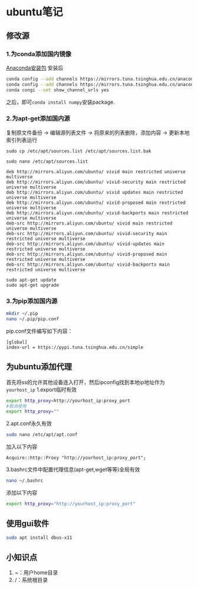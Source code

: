 # ubuntu笔记

## 修改源
### 1.为conda添加国内镜像
[Anaconda安装包](https://mirrors.tuna.tsinghua.edu.cn/anaconda/archive/)
安装后
```bash
conda config --add channels https://mirrors.tuna.tsinghua.edu.cn/anaconda/pkgs/free/
conda config --add channels https://mirrors.tuna.tsinghua.edu.cn/anaconda/pkgs/main/
conda congi --set show_channel_urls yes
```
之后，即可`conda install numpy`安装package.
### 2.为apt-get添加国内源
复制原文件备份 -> 编辑源列表文件 -> 将原来的列表删除，添加内容 -> 更新本地索引列表运行
```
sudo cp /etc/apt/sources.list /etc/apt/sources.list.bak

sudo nano /etc/apt/sources.list

```
```
deb http://mirrors.aliyun.com/ubuntu/ vivid main restricted universe multiverse 
deb http://mirrors.aliyun.com/ubuntu/ vivid-security main restricted universe multiverse 
deb http://mirrors.aliyun.com/ubuntu/ vivid updates main restricted universe multiverse 
deb http://mirrors.aliyun.com/ubuntu/ vivid-proposed main restricted universe multiverse 
deb http://mirrors.aliyun.com/ubuntu/ vivid-backports main restricted universe multiverse 
deb-src http://mirrors.aliyun.com/ubuntu/ vivid main restricted universe multiverse 
deb-src http://mirrors.aliyun.com/ubuntu/ vivid-security main restricted universe multiverse 
deb-src http://mirrors.aliyun.com/ubuntu/ vivid-updates main restricted universe multiverse 
deb-src http://mirrors.aliyun.com/ubuntu/ vivid-proposed main restricted universe multiverse 
deb-src http://mirrors.aliyun.com/ubuntu/ vivid-backports main restricted universe multiverse

```
```
sudo apt-get update
sudo apt-get upgrade
```
### 3.为pip添加国内源
```bash
mkdir ~/.pip
nano ~/.pip/pip.conf
```
pip.conf文件编写如下内容：
```
[global] 
index-url = https://pypi.tuna.tsinghua.edu.cn/simple 
```
## 为ubuntu添加代理
首先将ss的允许其他设备连入打开，然后ipconfig找到本地ip地址作为`yourhost_ip`
1.export临时有效
```bash
export http_proxy=http://yourhost_ip:proxy_port
#取消使用
export http_proxy=""
```
2.apt.conf永久有效
```bash
sudo nano /etc/apt/apt.conf
```
加入以下内容
```
Acquire::http::Proxy "http://yourhost_ip:proxy_port";
```
3.bashrc文件中配置代理信息(apt-get,wget等等)全局有效
```bash
nano ~/.bashrc
```
添加以下内容
```bash
export http_proxy="http://yourhost_ip:proxy_port"
```
## 使用gui软件

```bash
sudo apt install dbus-x11
```
## 小知识点
1. ~：用户home目录
2. /：系统根目录


## 
